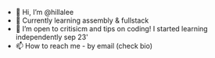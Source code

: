 - 👋 Hi, I’m @hillalee
- 🌱 Currently learning assembly & fullstack
- 💞️ I’m open to critisicm and tips on coding! I started learning independently sep 23'
- 📫 How to reach me - by email (check bio) 

<!---
hillalee/hillalee is a ✨ special ✨ repository because its `README.md` (this file) appears on your GitHub profile.
You can click the Preview link to take a look at your changes.
--->

